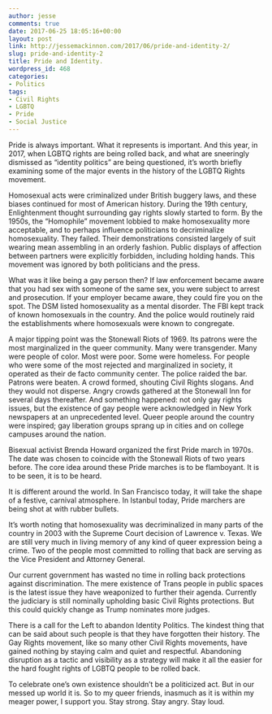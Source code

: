 ```yaml
---
author: jesse
comments: true
date: 2017-06-25 18:05:16+00:00
layout: post
link: http://jessemackinnon.com/2017/06/pride-and-identity-2/
slug: pride-and-identity-2
title: Pride and Identity.
wordpress_id: 468
categories:
- Politics
tags:
- Civil Rights
- LGBTQ
- Pride
- Social Justice
---
```


Pride is always important. What it represents is important. And this year, in 2017, when LGBTQ rights are being rolled back, and what are sneeringly dismissed as “identity politics” are being questioned, it’s worth briefly examining some of the major events in the history of the LGBTQ Rights movement.

Homosexual acts were criminalized under British buggery laws, and these biases continued for most of American history. During the 19th century, Enlightenment thought surrounding gay rights slowly started to form. By the 1950s, the “Homophile” movement lobbied to make homosexuality more acceptable, and to perhaps influence politicians to decriminalize homosexuality. They failed. Their demonstrations consisted largely of suit wearing mean assembling in an orderly fashion. Public displays of affection between partners were explicitly forbidden, including holding hands. This movement was ignored by both politicians and the press.

What was it like being a gay person then? If law enforcement became aware that you had sex with someone of the same sex, you were subject to arrest and prosecution. If your employer became aware, they could fire you on the spot. The DSM listed homosexuality as a mental disorder. The FBI kept track of known homosexuals in the country. And the police would routinely raid the establishments where homosexuals were known to congregate.

A major tipping point was the Stonewall Riots of 1969. Its patrons were the most marginalized in the queer community. Many were transgender. Many were people of color. Most were poor. Some were homeless. For people who were some of the most rejected and marginalized in society, it operated as their de facto community center. The police raided the bar. Patrons were beaten. A crowd formed, shouting Civil Rights slogans. And they would not disperse. Angry crowds gathered at the Stonewall Inn for several days thereafter. And something happened: not only gay rights issues, but the existence of gay people were acknowledged in New York newspapers at an unprecedented level. Queer people around the country were inspired; gay liberation groups sprang up in cities and on college campuses around the nation.

Bisexual activist Brenda Howard organized the first Pride march in 1970s. The date was chosen to coincide with the Stonewall Riots of two years before. The core idea around these Pride marches is to be flamboyant. It is to be seen, it is to be heard.

It is different around the world. In San Francisco today, it will take the shape of a festive, carnival atmosphere. In Istanbul today, Pride marchers are being shot at with rubber bullets.

It’s worth noting that homosexuality was decriminalized in many parts of the country in 2003 with the Supreme Court decision of Lawrence v. Texas. We are still very much in living memory of any kind of queer expression being a crime. Two of the people most committed to rolling that back are serving as the Vice President and Attorney General.

Our current government has wasted no time in rolling back protections against discrimination. The mere existence of Trans people in public spaces is the latest issue they have weaponized to further their agenda. Currently the judiciary is still nominally upholding basic Civil Rights protections. But this could quickly change as Trump nominates more judges.

There is a call for the Left to abandon Identity Politics. The kindest thing that can be said about such people is that they have forgotten their history. The Gay Rights movement, like so many other Civil Rights movements, have gained nothing by staying calm and quiet and respectful. Abandoning disruption as a tactic and visibility as a strategy will make it all the easier for the hard fought rights of LGBTQ people to be rolled back.

To celebrate one’s own existence shouldn’t be a politicized act. But in our messed up world it is. So to my queer friends, inasmuch as it is within my meager power, I support you. Stay strong. Stay angry. Stay loud.
